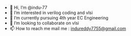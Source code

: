 - 👋 Hi, I’m @indu-77
- 👀 I’m interested in verilog coding and vlsi  
- 🌱 I’m currently pursuing 4th year EC Engineering
- 💞️ I’m looking to collaborate on vlsi 
- 📫 How to reach me mail me : indureddy7755@gmail.com

<!---
indu-77/indu-77 is a ✨ special ✨ repository because its `README.md` (this file) appears on your GitHub profile.
You can click the Preview link to take a look at your changes.
--->

